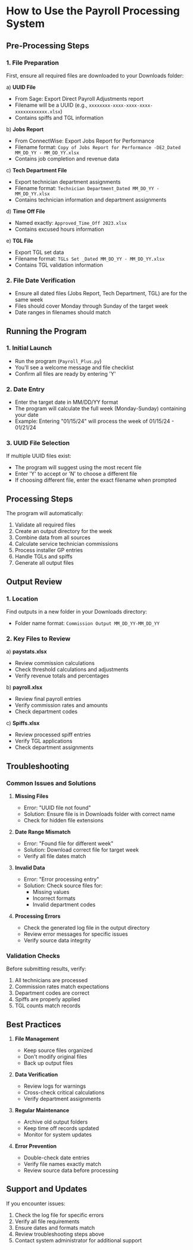 # How to Use the Payroll Processing System

## Pre-Processing Steps

### 1. File Preparation
First, ensure all required files are downloaded to your Downloads folder:

a) **UUID File**
   - From Sage: Export Direct Payroll Adjustments report
   - Filename will be a UUID (e.g., `xxxxxxxx-xxxx-xxxx-xxxx-xxxxxxxxxxxx.xlsx`)
   - Contains spiffs and TGL information

b) **Jobs Report**
   - From ConnectWise: Export Jobs Report for Performance
   - Filename format: `Copy of Jobs Report for Performance -DE2_Dated MM_DD_YY - MM_DD_YY.xlsx`
   - Contains job completion and revenue data

c) **Tech Department File**
   - Export technician department assignments
   - Filename format: `Technician Department_Dated MM_DD_YY - MM_DD_YY.xlsx`
   - Contains technician information and department assignments

d) **Time Off File**
   - Named exactly: `Approved_Time_Off 2023.xlsx`
   - Contains excused hours information

e) **TGL File**
   - Export TGL set data
   - Filename format: `TGLs Set _Dated MM_DD_YY - MM_DD_YY.xlsx`
   - Contains TGL validation information

### 2. File Date Verification
- Ensure all dated files (Jobs Report, Tech Department, TGL) are for the same week
- Files should cover Monday through Sunday of the target week
- Date ranges in filenames should match

## Running the Program

### 1. Initial Launch
- Run the program (`Payroll_Plus.py`)
- You'll see a welcome message and file checklist
- Confirm all files are ready by entering 'Y'

### 2. Date Entry
- Enter the target date in MM/DD/YY format
- The program will calculate the full week (Monday-Sunday) containing your date
- Example: Entering "01/15/24" will process the week of 01/15/24 - 01/21/24

### 3. UUID File Selection
If multiple UUID files exist:
- The program will suggest using the most recent file
- Enter 'Y' to accept or 'N' to choose a different file
- If choosing different file, enter the exact filename when prompted

## Processing Steps
The program will automatically:
1. Validate all required files
2. Create an output directory for the week
3. Combine data from all sources
4. Calculate service technician commissions
5. Process installer GP entries
6. Handle TGLs and spiffs
7. Generate all output files

## Output Review

### 1. Location
Find outputs in a new folder in your Downloads directory:
- Folder name format: `Commission Output MM_DD_YY-MM_DD_YY`

### 2. Key Files to Review
a) **paystats.xlsx**
   - Review commission calculations
   - Check threshold calculations and adjustments
   - Verify revenue totals and percentages

b) **payroll.xlsx**
   - Review final payroll entries
   - Verify commission rates and amounts
   - Check department codes

c) **Spiffs.xlsx**
   - Review processed spiff entries
   - Verify TGL applications
   - Check department assignments

## Troubleshooting

### Common Issues and Solutions

1. **Missing Files**
   - Error: "UUID file not found"
   - Solution: Ensure file is in Downloads folder with correct name
   - Check for hidden file extensions

2. **Date Range Mismatch**
   - Error: "Found file for different week"
   - Solution: Download correct file for target week
   - Verify all file dates match

3. **Invalid Data**
   - Error: "Error processing entry"
   - Solution: Check source files for:
     - Missing values
     - Incorrect formats
     - Invalid department codes

4. **Processing Errors**
   - Check the generated log file in the output directory
   - Review error messages for specific issues
   - Verify source data integrity

### Validation Checks

Before submitting results, verify:
1. All technicians are processed
2. Commission rates match expectations
3. Department codes are correct
4. Spiffs are properly applied
5. TGL counts match records

## Best Practices

1. **File Management**
   - Keep source files organized
   - Don't modify original files
   - Back up output files

2. **Data Verification**
   - Review logs for warnings
   - Cross-check critical calculations
   - Verify department assignments

3. **Regular Maintenance**
   - Archive old output folders
   - Keep time off records updated
   - Monitor for system updates

4. **Error Prevention**
   - Double-check date entries
   - Verify file names exactly match
   - Review source data before processing

## Support and Updates

If you encounter issues:
1. Check the log file for specific errors
2. Verify all file requirements
3. Ensure dates and formats match
4. Review troubleshooting steps above
5. Contact system administrator for additional support